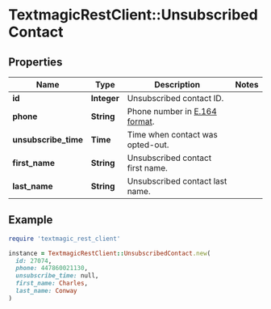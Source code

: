 # TextmagicRestClient::UnsubscribedContact

## Properties

| Name | Type | Description | Notes |
| ---- | ---- | ----------- | ----- |
| **id** | **Integer** | Unsubscribed contact ID. |  |
| **phone** | **String** | Phone number in [E.164 format](https://en.wikipedia.org/wiki/E.164). |  |
| **unsubscribe_time** | **Time** | Time when contact was opted-out. |  |
| **first_name** | **String** | Unsubscribed contact first name. |  |
| **last_name** | **String** | Unsubscribed contact last name. |  |

## Example

```ruby
require 'textmagic_rest_client'

instance = TextmagicRestClient::UnsubscribedContact.new(
  id: 27074,
  phone: 447860021130,
  unsubscribe_time: null,
  first_name: Charles,
  last_name: Conway
)
```

